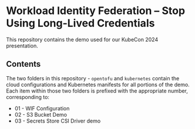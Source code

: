 # Workload Identity Federation – Stop Using Long-Lived Credentials

This repository contains the demo used for our KubeCon 2024 presentation.

## Contents

The two folders in this repository - `opentofu` and `kubernetes` contain the cloud configurations and Kubernetes manifests for all portions of the demo. Each item within those two folders is prefixed with the appropriate number, corresponding to:

- 01 - WIF Configuration
- 02 - S3 Bucket Demo
- 03 - Secrets Store CSI Driver demo
